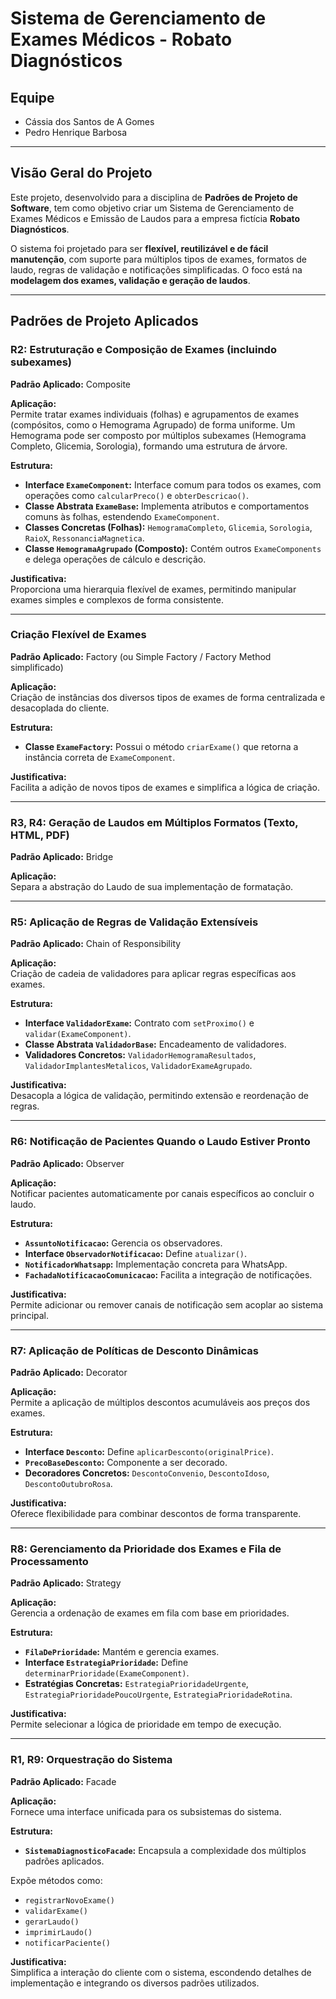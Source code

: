 # Sistema de Gerenciamento de Exames Médicos - Robato Diagnósticos

## Equipe

- Cássia dos Santos de A Gomes  
- Pedro Henrique Barbosa  

---

## Visão Geral do Projeto

Este projeto, desenvolvido para a disciplina de **Padrões de Projeto de Software**, tem como objetivo criar um Sistema de Gerenciamento de Exames Médicos e Emissão de Laudos para a empresa fictícia **Robato Diagnósticos**.

O sistema foi projetado para ser **flexível, reutilizável e de fácil manutenção**, com suporte para múltiplos tipos de exames, formatos de laudo, regras de validação e notificações simplificadas. O foco está na **modelagem dos exames, validação e geração de laudos**.

---

## Padrões de Projeto Aplicados

### R2: Estruturação e Composição de Exames (incluindo subexames)

**Padrão Aplicado:** Composite  

**Aplicação:**  
Permite tratar exames individuais (folhas) e agrupamentos de exames (compósitos, como o Hemograma Agrupado) de forma uniforme. Um Hemograma pode ser composto por múltiplos subexames (Hemograma Completo, Glicemia, Sorologia), formando uma estrutura de árvore.

**Estrutura:**
- **Interface `ExameComponent`:** Interface comum para todos os exames, com operações como `calcularPreco()` e `obterDescricao()`.
- **Classe Abstrata `ExameBase`:** Implementa atributos e comportamentos comuns às folhas, estendendo `ExameComponent`.
- **Classes Concretas (Folhas):** `HemogramaCompleto`, `Glicemia`, `Sorologia`, `RaioX`, `RessonanciaMagnetica`.
- **Classe `HemogramaAgrupado` (Composto):** Contém outros `ExameComponents` e delega operações de cálculo e descrição.

**Justificativa:**  
Proporciona uma hierarquia flexível de exames, permitindo manipular exames simples e complexos de forma consistente.

---

### Criação Flexível de Exames

**Padrão Aplicado:** Factory (ou Simple Factory / Factory Method simplificado)  

**Aplicação:**  
Criação de instâncias dos diversos tipos de exames de forma centralizada e desacoplada do cliente.

**Estrutura:**
- **Classe `ExameFactory`:** Possui o método `criarExame()` que retorna a instância correta de `ExameComponent`.

**Justificativa:**  
Facilita a adição de novos tipos de exames e simplifica a lógica de criação.

---

### R3, R4: Geração de Laudos em Múltiplos Formatos (Texto, HTML, PDF)

**Padrão Aplicado:** Bridge  

**Aplicação:**  
Separa a abstração do Laudo de sua implementação de formatação.

---

### R5: Aplicação de Regras de Validação Extensíveis

**Padrão Aplicado:** Chain of Responsibility  

**Aplicação:**  
Criação de cadeia de validadores para aplicar regras específicas aos exames.

**Estrutura:**
- **Interface `ValidadorExame`:** Contrato com `setProximo()` e `validar(ExameComponent)`.
- **Classe Abstrata `ValidadorBase`:** Encadeamento de validadores.
- **Validadores Concretos:** `ValidadorHemogramaResultados`, `ValidadorImplantesMetalicos`, `ValidadorExameAgrupado`.

**Justificativa:**  
Desacopla a lógica de validação, permitindo extensão e reordenação de regras.

---

### R6: Notificação de Pacientes Quando o Laudo Estiver Pronto

**Padrão Aplicado:** Observer  

**Aplicação:**  
Notificar pacientes automaticamente por canais específicos ao concluir o laudo.

**Estrutura:**
- **`AssuntoNotificacao`:** Gerencia os observadores.
- **Interface `ObservadorNotificacao`:** Define `atualizar()`.
- **`NotificadorWhatsapp`:** Implementação concreta para WhatsApp.
- **`FachadaNotificacaoComunicacao`:** Facilita a integração de notificações.

**Justificativa:**  
Permite adicionar ou remover canais de notificação sem acoplar ao sistema principal.

---

### R7: Aplicação de Políticas de Desconto Dinâmicas

**Padrão Aplicado:** Decorator  

**Aplicação:**  
Permite a aplicação de múltiplos descontos acumuláveis aos preços dos exames.

**Estrutura:**
- **Interface `Desconto`:** Define `aplicarDesconto(originalPrice)`.
- **`PrecoBaseDesconto`:** Componente a ser decorado.
- **Decoradores Concretos:** `DescontoConvenio`, `DescontoIdoso`, `DescontoOutubroRosa`.

**Justificativa:**  
Oferece flexibilidade para combinar descontos de forma transparente.

---

### R8: Gerenciamento da Prioridade dos Exames e Fila de Processamento

**Padrão Aplicado:** Strategy  

**Aplicação:**  
Gerencia a ordenação de exames em fila com base em prioridades.

**Estrutura:**
- **`FilaDePrioridade`:** Mantém e gerencia exames.
- **Interface `EstrategiaPrioridade`:** Define `determinarPrioridade(ExameComponent)`.
- **Estratégias Concretas:** `EstrategiaPrioridadeUrgente`, `EstrategiaPrioridadePoucoUrgente`, `EstrategiaPrioridadeRotina`.

**Justificativa:**  
Permite selecionar a lógica de prioridade em tempo de execução.

---

### R1, R9: Orquestração do Sistema

**Padrão Aplicado:** Facade  

**Aplicação:**  
Fornece uma interface unificada para os subsistemas do sistema.

**Estrutura:**
- **`SistemaDiagnosticoFacade`:** Encapsula a complexidade dos múltiplos padrões aplicados.  

Expõe métodos como:
- `registrarNovoExame()`
- `validarExame()`
- `gerarLaudo()`
- `imprimirLaudo()`
- `notificarPaciente()`

**Justificativa:**  
Simplifica a interação do cliente com o sistema, escondendo detalhes de implementação e integrando os diversos padrões utilizados.

